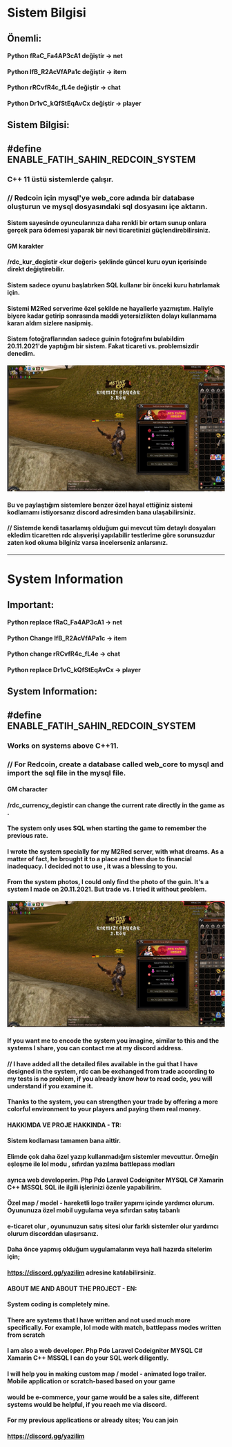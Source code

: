 # Sistem Bilgisi

## Önemli:

#### Python fRaC_Fa4AP3cA1 değiştir -> net
#### Python IfB_R2AcVfAPa1c değiştir -> item
#### Python rRCvfR4c_fL4e değiştir -> chat
#### Python Dr1vC_kQfStEqAvCx değiştir -> player

## Sistem Bilgisi:

## #define ENABLE_FATIH_SAHIN_REDCOIN_SYSTEM

### C++ 11 üstü sistemlerde çalışır.

### // Redcoin için mysql'ye web_core adında bir database oluşturun ve mysql dosyasındaki sql dosyasını içe aktarın.

#### Sistem sayesinde oyuncularınıza daha renkli bir ortam sunup onlara gerçek para ödemesi yaparak bir nevi ticaretinizi güçlendirebilirsiniz.

#### GM karakter
#### /rdc_kur_degistir <kur değeri> şeklinde güncel kuru oyun içerisinde direkt değiştirebilir.
#### Sistem sadece oyunu başlatırken SQL kullanır bir önceki kuru hatırlamak için.

#### Sistemi M2Red serverime özel şekilde ne hayallerle yazmıştım. Haliyle biyere kadar getirip sonrasında maddi yetersizlikten dolayı kullanmama kararı aldım sizlere nasipmiş.

#### Sistem fotoğraflarından sadece guinin fotoğrafını bulabildim 20.11.2021'de yaptığım bir sistem. Fakat ticareti vs. problemsizdir denedim.

<div align="center">
    <img src="/system-images/gui.jpeg"></img> 
</div>

#### Bu ve paylaştığım sistemlere benzer özel hayal ettiğiniz sistemi kodlamamı istiyorsanız discord adresimden bana ulaşabilirsiniz.
#### // Sistemde kendi tasarlamış olduğum gui mevcut tüm detaylı dosyaları ekledim ticaretten rdc alışverişi yapılabilir testlerime göre sorunsuzdur zaten kod okuma bilginiz varsa incelerseniz anlarsınız.

-----------------------

# System Information

## Important:

#### Python replace fRaC_Fa4AP3cA1 -> net
#### Python Change IfB_R2AcVfAPa1c -> item
#### Python change rRCvfR4c_fL4e -> chat
#### Python replace Dr1vC_kQfStEqAvCx -> player

## System Information:

## #define ENABLE_FATIH_SAHIN_REDCOIN_SYSTEM

### Works on systems above C++11.

### // For Redcoin, create a database called web_core to mysql and import the sql file in the mysql file.

#### GM character
#### /rdc_currency_degistir can change the current rate directly in the game as <rate value>.
#### The system only uses SQL when starting the game to remember the previous rate.

#### I wrote the system specially for my M2Red server, with what dreams. As a matter of fact, he brought it to a place and then due to financial inadequacy. I decided not to use , it was a blessing to you.

#### From the system photos, I could only find the photo of the guin. It's a system I made on 20.11.2021. But trade vs. I tried it without problem.

<div align="center">
    <img src="/system-images/gui.jpeg"></img>
</div>

#### If you want me to encode the system you imagine, similar to this and the systems I share, you can contact me at my discord address.
#### // I have added all the detailed files available in the gui that I have designed in the system, rdc can be exchanged from trade according to my tests is no problem, if you already know how to read code, you will understand if you examine it.

#### Thanks to the system, you can strengthen your trade by offering a more colorful environment to your players and paying them real money.

#### HAKKIMDA VE PROJE HAKKINDA - TR:
#### Sistem kodlaması tamamen bana aittir.
#### Elimde çok daha özel yazıp kullanmadığım sistemler mevcuttur. Örneğin eşleşme ile lol modu , sıfırdan yazılma battlepass modları
#### ayrıca web developerim. Php Pdo Laravel Codeigniter MYSQL C# Xamarin C++ MSSQL SQL ile ilgili işlerinizi özenle yapabilirim.
#### Özel map / model - hareketli logo trailer yapımı içinde yardımcı olurum. Oyununuza özel mobil uygulama veya sıfırdan satış tabanlı
#### e-ticaret olur , oyununuzun satış sitesi olur farklı sistemler olur yardımcı olurum discorddan ulaşırsanız.
#### Daha önce yapmış olduğum uygulamalarım veya hali hazırda sitelerim için;
#### https://discord.gg/yazilim adresine katılabilirsiniz.

#### ABOUT ME AND ABOUT THE PROJECT - EN:
#### System coding is completely mine.
#### There are systems that I have written and not used much more specifically. For example, lol mode with match, battlepass modes written from scratch
#### I am also a web developer. Php Pdo Laravel Codeigniter MYSQL C# Xamarin C++ MSSQL I can do your SQL work diligently.
#### I will help you in making custom map / model - animated logo trailer. Mobile application or scratch-based based on your game
#### would be e-commerce, your game would be a sales site, different systems would be helpful, if you reach me via discord.
#### For my previous applications or already sites; You can join 
#### https://discord.gg/yazilim
